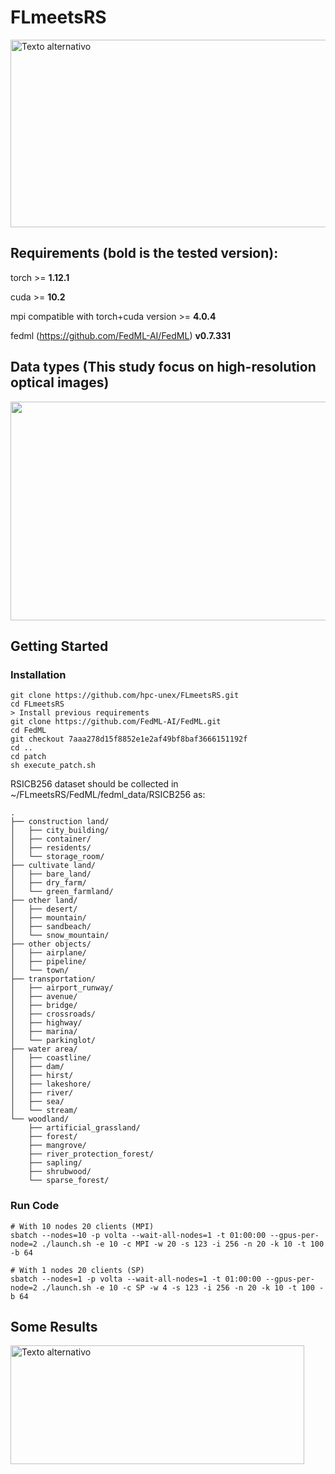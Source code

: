 # FLmeetsRS
<img src="https://github.com/hpc-unex/FLmeetsRS/assets/36038967/d8475c26-5968-4386-a7e6-c01b624d9ef2" alt="Texto alternativo" style="width:600px;height:300px;">

## Requirements (bold is the tested version):

torch >= **1.12.1**

cuda >= **10.2**

mpi compatible with torch+cuda version >= **4.0.4**

fedml (https://github.com/FedML-AI/FedML) **v0.7.331**

## Data types (This study focus on high-resolution optical images)

<img src="https://github.com/hpc-unex/FLmeetsRS/assets/36038967/a4018816-e3af-496d-a081-973ab73cdf31" style="width:650px;height:350px;">



## Getting Started
### Installation

```
git clone https://github.com/hpc-unex/FLmeetsRS.git
cd FLmeetsRS
> Install previous requirements
git clone https://github.com/FedML-AI/FedML.git
cd FedML
git checkout 7aaa278d15f8852e1e2af49bf8baf3666151192f
cd ..
cd patch
sh execute_patch.sh
```

RSICB256 dataset should be collected in ~/FLmeetsRS/FedML/fedml_data/RSICB256 as:
```
.
├── construction land/
│   ├── city_building/
│   ├── container/
│   ├── residents/
│   └── storage_room/
├── cultivate land/
│   ├── bare_land/
│   ├── dry_farm/
│   └── green_farmland/
├── other land/
│   ├── desert/
│   ├── mountain/
│   ├── sandbeach/
│   └── snow_mountain/
├── other objects/
│   ├── airplane/
│   ├── pipeline/
│   └── town/
├── transportation/
│   ├── airport_runway/
│   ├── avenue/
│   ├── bridge/
│   ├── crossroads/
│   ├── highway/
│   ├── marina/
│   └── parkinglot/
├── water area/
│   ├── coastline/
│   ├── dam/
│   ├── hirst/
│   ├── lakeshore/
│   ├── river/
│   ├── sea/
│   └── stream/
└── woodland/
    ├── artificial_grassland/
    ├── forest/
    ├── mangrove/
    ├── river_protection_forest/
    ├── sapling/
    ├── shrubwood/
    └── sparse_forest/
```
### Run Code

```
# With 10 nodes 20 clients (MPI)
sbatch --nodes=10 -p volta --wait-all-nodes=1 -t 01:00:00 --gpus-per-node=2 ./launch.sh -e 10 -c MPI -w 20 -s 123 -i 256 -n 20 -k 10 -t 100 -b 64

# With 1 nodes 20 clients (SP)
sbatch --nodes=1 -p volta --wait-all-nodes=1 -t 01:00:00 --gpus-per-node=2 ./launch.sh -e 10 -c SP -w 4 -s 123 -i 256 -n 20 -k 10 -t 100 -b 64
```

## Some Results

<img src="https://github.com/hpc-unex/FLmeetsRS/assets/36038967/99a4e49f-3290-4921-b54f-d5d06c0935a5" alt="Texto alternativo" style="width:470px;height:190px;">



